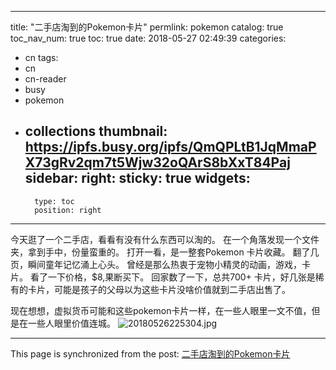 
---
title: "二手店淘到的Pokemon卡片"
permlink: pokemon
catalog: true
toc_nav_num: true
toc: true
date: 2018-05-27 02:49:39
categories:
- cn
tags:
- cn
- cn-reader
- busy
- pokemon
- collections
thumbnail: https://ipfs.busy.org/ipfs/QmQPLtB1JqMmaPX73gRv2qm7t5Wjw32oQArS8bXxT84Paj
sidebar:
    right:
        sticky: true
widgets:
    -
        type: toc
        position: right
---


今天逛了一个二手店，看看有没有什么东西可以淘的。
在一个角落发现一个文件夹，拿到手中，份量蛮重的。
打开一看，是一整套Pokemon 卡片收藏。
翻了几页，瞬间童年记忆涌上心头。
曾经是那么热衷于宠物小精灵的动画，游戏，卡片。
看了一下价格，$8,果断买下。
回家数了一下，总共700+ 卡片，好几张是稀有的卡片，可能是孩子的父母以为这些卡片没啥价值就到二手店出售了。

现在想想，虚拟货币可能和这些pokemon卡片一样，在一些人眼里一文不值，但是在一些人眼里价值连城。
![20180526225304.jpg](https://ipfs.busy.org/ipfs/QmQPLtB1JqMmaPX73gRv2qm7t5Wjw32oQArS8bXxT84Paj)


- - -

This page is synchronized from the post: [二手店淘到的Pokemon卡片](https://steemit.com/@ericet/pokemon)
